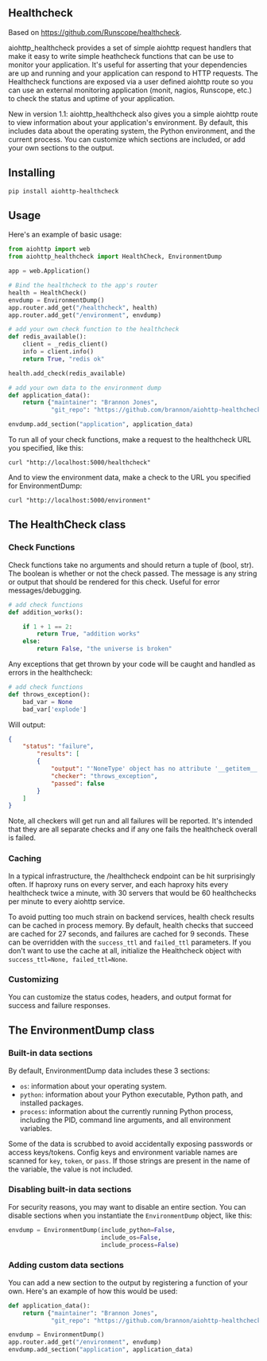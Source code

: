 Healthcheck
-----------

Based on https://github.com/Runscope/healthcheck.

aiohttp_healthcheck provides a set of simple aiohttp request handlers that make
it easy to write simple heathcheck functions that can be use to monitor your
application. It's useful for asserting that your dependencies are up and running
and your application can respond to HTTP requests. The Healthcheck functions are
exposed via a user defined aiohttp route so you can use an external monitoring
application (monit, nagios, Runscope, etc.) to check the status and uptime of
your application.

New in version 1.1: aiohttp_healthcheck also gives you a simple aiohttp route to
view information about your application's environment. By default, this includes
data about the operating system, the Python environment, and the current
process. You can customize which sections are included, or add your own sections
to the output.

## Installing

```
pip install aiohttp-healthcheck

```

## Usage

Here's an example of basic usage:

```python
from aiohttp import web
from aiohttp_healthcheck import HealthCheck, EnvironmentDump

app = web.Application()

# Bind the healthcheck to the app's router
health = HealthCheck()
envdump = EnvironmentDump()
app.router.add_get("/healthcheck", health)
app.router.add_get("/environment", envdump)

# add your own check function to the healthcheck
def redis_available():
    client = _redis_client()
    info = client.info()
    return True, "redis ok"

health.add_check(redis_available)

# add your own data to the environment dump
def application_data():
	return {"maintainer": "Brannon Jones",
	        "git_repo": "https://github.com/brannon/aiohttp-healthcheck"}

envdump.add_section("application", application_data)
```

To run all of your check functions, make a request to the healthcheck URL
you specified, like this:

```
curl "http://localhost:5000/healthcheck"
```

And to view the environment data, make a check to the URL you specified for
EnvironmentDump:

```
curl "http://localhost:5000/environment"
```

## The HealthCheck class

### Check Functions

Check functions take no arguments and should return a tuple of (bool, str).
The boolean is whether or not the check passed. The message is any string or
output that should be rendered for this check. Useful for error
messages/debugging.

```python
# add check functions
def addition_works():

	if 1 + 1 == 2:
		return True, "addition works"
	else:
		return False, "the universe is broken"
```

Any exceptions that get thrown by your code will be caught and handled as
errors in the healthcheck:

```python
# add check functions
def throws_exception():
	bad_var = None
	bad_var['explode']

```

Will output:

```json
{
	"status": "failure",
		"results": [
		{
			"output": "'NoneType' object has no attribute '__getitem__'",
			"checker": "throws_exception",
			"passed": false
		}
	]
}
```

Note, all checkers will get run and all failures will be reported. It's
intended that they are all separate checks and if any one fails the
healthcheck overall is failed.

### Caching

In a typical infrastructure, the /healthcheck endpoint can be hit surprisingly
often. If haproxy runs on every server, and each haproxy hits every healthcheck
twice a minute, with 30 servers that would be 60 healthchecks per minute to
every aiohttp service.

To avoid putting too much strain on backend services, health check results can
be cached in process memory. By default, health checks that succeed are cached
for 27 seconds, and failures are cached for 9 seconds. These can be overridden
with the `success_ttl` and `failed_ttl` parameters. If you don't want to use
the cache at all, initialize the Healthcheck object with `success_ttl=None,
failed_ttl=None`.

### Customizing

You can customize the status codes, headers, and output format for success and
failure responses.

## The EnvironmentDump class

### Built-in data sections

By default, EnvironmentDump data includes these 3 sections:

* `os`: information about your operating system.
* `python`: information about your Python executable, Python path, and
installed packages.
* `process`: information about the currently running Python process, including
the PID, command line arguments, and all environment variables.

Some of the data is scrubbed to avoid accidentally exposing passwords or access
keys/tokens. Config keys and environment variable names are scanned for `key`,
`token`, or `pass`. If those strings are present in the name of the variable,
the value is not included.

### Disabling built-in data sections

For security reasons, you may want to disable an entire section. You can
disable sections when you instantiate the `EnvironmentDump` object, like this:

```python
envdump = EnvironmentDump(include_python=False,
                          include_os=False,
                          include_process=False)
```

### Adding custom data sections

You can add a new section to the output by registering a function of your own.
Here's an example of how this would be used:

```python
def application_data():
	return {"maintainer": "Brannon Jones",
	        "git_repo": "https://github.com/brannon/aiohttp-healthcheck"}

envdump = EnvironmentDump()
app.router.add_get("/environment", envdump)
envdump.add_section("application", application_data)
```

